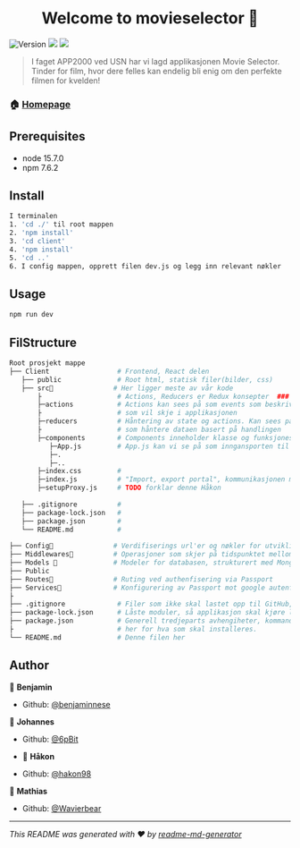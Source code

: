 <h1 align="center">Welcome to movieselector 👋</h1>
<p>
  <img alt="Version" src="https://img.shields.io/badge/version-0.1.0-blue.svg?cacheSeconds=2592000" />
  <img src="https://img.shields.io/badge/node-15.7.0-blue.svg" />
  <img src="https://img.shields.io/badge/npm-7.6.2-blue.svg" />
</p>

> I faget APP2000 ved USN har vi lagd applikasjonen Movie Selector. Tinder for film, hvor dere felles kan endelig bli enig om den perfekte filmen for kvelden!

### 🏠 [Homepage](https://salty-stream-58366.herokuapp.com/)

## Prerequisites

- node 15.7.0
- npm 7.6.2

## Install 

```sh
I terminalen
1. 'cd ./' til root mappen 
2. 'npm install' 
3. 'cd client'
4. 'npm install'
5. 'cd ..'
6. I config mappen, opprett filen dev.js og legg inn relevant nøkler
```

## Usage

```sh
npm run dev
```


## FilStructure

```bash
Root prosjekt mappe
├── Client                 # Frontend, React delen
   ├── public              # Root html, statisk filer(bilder, css) 
   ├── src👤               # Her ligger meste av vår kode
       ├                   # Actions, Reducers er Redux konsepter  ### [Redux](https://redux.js.org/)
       ├─actions           # Actions kan sees på som events som beskriver noe  
       ├                   # som vil skje i applikasjonen
       ├─reducers          # Håntering av state og actions. Kan sees på som en event lytter
       ├                   # som håntere dataen basert på handlingen
       ├─components        # Components inneholder klasse og funksjones komponenter
          ├─App.js         # App.js kan vi se på som inngansporten til de andre kompontene i components
          ├─.   
          ├─.. 
       ├─index.css         # 
       ├─index.js          # "Import, export portal", kommunikasjonen med public/index.html
       ├─setupProxy.js     # TODO forklar denne Håkon
       
   ├── .gitignore          #  
   ├── package-lock.json   #
   ├── package.json        #
   └── README.md           #
   
├── Config👤               # Verdifiserings url'er og nøkler for utvikling og heroku
├── Middlewares👤          # Operasjoner som skjer på tidspunktet mellom spørring og henting. 
├── Models 👤              # Modeler for databasen, strukturert med Mongoose
├── Public                
├── Routes👤               # Ruting ved authenfisering via Passport
├── Services👤             # Konfigurering av Passport mot google autenfisering    
├
├── .gitignore             # Filer som ikke skal lastet opp til GitHub, pga plass eller nøkler
├── package-lock.json      # Låste moduler, så applikasjon skal kjøre likes mulig på tvers av datamaskiner
├── package.json           # Generell tredjeparts avhengiheter, kommandoen 'npm install' sjekker 
├                          # her for hva som skal installeres.                          
└── README.md              # Denne filen her
```


## Author

👤 **Benjamin**
* Github: [@benjaminnese](https://github.com/benjaminnese)
 
👤 **Johannes**
* Github: [@6pBit ](https://github.com/6pBit)
 
* 👤 **Håkon**
* Github: [@hakon98](https://github.com/hakon98)
 
👤 **Mathias**
* Github: [@Wavierbear](https://github.com/Wavierbear)
***
_This README was generated with ❤️ by [readme-md-generator](https://github.com/kefranabg/readme-md-generator)_
